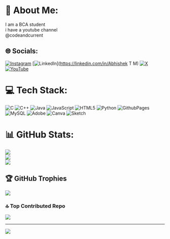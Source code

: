 # 💫 About Me:
I am a BCA student<br>i have  a youtube channel<br>@codeandcurrent


## 🌐 Socials:
[![Instagram](https://img.shields.io/badge/Instagram-%23E4405F.svg?logo=Instagram&logoColor=white)](https://instagram.com/_the_vibrant_one_14) [![LinkedIn](https://img.shields.io/badge/LinkedIn-%230077B5.svg?logo=linkedin&logoColor=white)](https://linkedin.com/in/Abhishek T M) [![X](https://img.shields.io/badge/X-black.svg?logo=X&logoColor=white)](https://x.com/_the_vibrant_one_14) [![YouTube](https://img.shields.io/badge/YouTube-%23FF0000.svg?logo=YouTube&logoColor=white)](https://youtube.com/@@codeandcurrent) 

# 💻 Tech Stack:
![C](https://img.shields.io/badge/c-%2300599C.svg?style=flat&logo=c&logoColor=white) ![C++](https://img.shields.io/badge/c++-%2300599C.svg?style=flat&logo=c%2B%2B&logoColor=white) ![Java](https://img.shields.io/badge/java-%23ED8B00.svg?style=flat&logo=openjdk&logoColor=white) ![JavaScript](https://img.shields.io/badge/javascript-%23323330.svg?style=flat&logo=javascript&logoColor=%23F7DF1E) ![HTML5](https://img.shields.io/badge/html5-%23E34F26.svg?style=flat&logo=html5&logoColor=white) ![Python](https://img.shields.io/badge/python-3670A0?style=flat&logo=python&logoColor=ffdd54) ![GithubPages](https://img.shields.io/badge/github%20pages-121013?style=flat&logo=github&logoColor=white) ![MySQL](https://img.shields.io/badge/mysql-4479A1.svg?style=flat&logo=mysql&logoColor=white) ![Adobe](https://img.shields.io/badge/adobe-%23FF0000.svg?style=flat&logo=adobe&logoColor=white) ![Canva](https://img.shields.io/badge/Canva-%2300C4CC.svg?style=flat&logo=Canva&logoColor=white) ![Sketch](https://img.shields.io/badge/Sketch-FFB387?style=flat&logo=sketch&logoColor=black)
# 📊 GitHub Stats:
![](https://github-readme-stats.vercel.app/api?username=Abhishektm-code&theme=neon&hide_border=false&include_all_commits=true&count_private=true)<br/>
![](https://github-readme-streak-stats.herokuapp.com/?user=Abhishektm-code&theme=neon&hide_border=false)<br/>
![](https://github-readme-stats.vercel.app/api/top-langs/?username=Abhishektm-code&theme=neon&hide_border=false&include_all_commits=true&count_private=true&layout=compact)

## 🏆 GitHub Trophies
![](https://github-profile-trophy.vercel.app/?username=Abhishektm-code&theme=radical&no-frame=false&no-bg=false&margin-w=4)

### 🔝 Top Contributed Repo
![](https://github-contributor-stats.vercel.app/api?username=Abhishektm-code&limit=5&theme=dark&combine_all_yearly_contributions=true)

---
[![](https://visitcount.itsvg.in/api?id=Abhishektm-code&icon=2&color=9)](https://visitcount.itsvg.in)

<!-- Proudly created with GPRM ( https://gprm.itsvg.in ) -->
